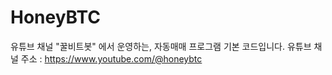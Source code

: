 # HoneyBTC
유튜브 채널 "꿀비트봇" 에서 운영하는, 자동매매 프로그램 기본 코드입니다.
유튜브 채널 주소 : https://www.youtube.com/@honeybtc
